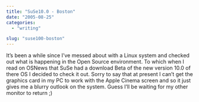 ```yaml
---
title: "SuSe10.0 - Boston"
date: "2005-08-25"
categories:
  - "writing"

slug: "suse100-boston"
---
```


<!-- ![Suse](/images/opensuse.gif)   -->
It’s been a while since I’ve messed about with a Linux system and checked out what is happening in the Open Source environment. To which when I read on OSNews that SuSe had a download Beta of the new version 10.0 of there OS I decided to check it out. Sorry to say that at present I can’t get the graphics card in my PC to work with the Apple Cinema screen and so it just gives me a blurry outlook on the system. Guess I’ll be waiting for my other monitor to return ;)
